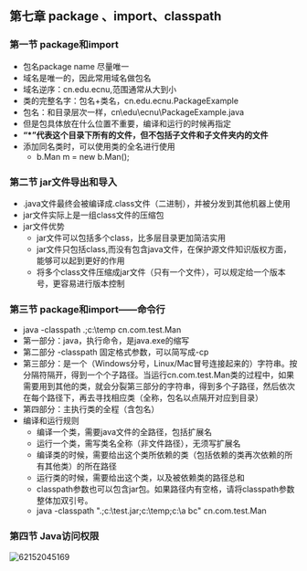 ## 第七章 package 、import、classpath

### 第一节 package和import

- 包名package name 尽量唯一
- 域名是唯一的，因此常用域名做包名
- 域名逆序：cn.edu.ecnu,范围通常从大到小
- 类的完整名字：包名+类名，cn.edu.ecnu.PackageExample
- 包名：和目录层次一样，cn\edu\ecnu\PackageExample.java
- 但是包具体放在什么位置不重要，编译和运行的时候再指定
- **“*”代表这个目录下所有的文件，但不包括子文件和子文件夹内的文件**
- 添加同名类时，可以使用类的全名进行使用
  - b.Man m = new b.Man();

### 第二节 jar文件导出和导入

- .java文件最终会被编译成.class文件（二进制），并被分发到其他机器上使用
- jar文件实际上是一组class文件的压缩包
- jar文件优势
  - jar文件可以包括多个class，比多层目录更加简洁实用
  - jar文件只包括class,而没有包含java文件，在保护源文件知识版权方面，能够可以起到更好的作用
  - 将多个class文件压缩成jar文件（只有一个文件），可以规定给一个版本号，更容易进行版本控制

### 第三节 package和import——命令行

- java -classpath .;c:\temp cn.com.test.Man
- 第一部分：java，执行命令，是java.exe的缩写
- 第二部分 -classpath 固定格式参数，可以简写成-cp
- 第三部分：是一个（Windows分号，Linux/Mac冒号连接起来的）字符串。按分隔符隔开，得到一个个子路径。当运行cn.com.test.Man类的过程中，如果需要用到其他的类，就会分裂第三部分的字符串，得到多个子路径，然后依次在每个路径下，再去寻找相应类（全称，包名以点隔开对应到目录）
- 第四部分：主执行类的全程（含包名）
- 编译和运行规则
  - 编译一个类，需要java文件的全路径，包括扩展名
  - 运行一个类，需写类名全称（非文件路径），无须写扩展名
  - 编译类的时候，需要给出这个类所依赖的类（包括依赖的类再次依赖的所有其他类）的所在路径
  - 运行类的时候，需要给出这个类，以及被依赖类的路径总和
  - classpath参数也可以包含jar包。如果路径内有空格，请将classpath参数整体加双引号。
  - java -classpath ".;c:\test.jar;c:\temp;c:\a bc" cn.com.test.Man

### 第四节 Java访问权限

![62152045169](D:\学习资料\java\Mooc笔记\1621520451690.png)

